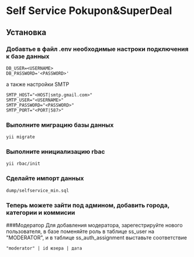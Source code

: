 Self Service Pokupon&SuperDeal
============================

Установка
------------
### Добавтье в файл .env необходимые настроки подключения к базе данных

```DB_DSN=mysql:host=<HOST>;dbname=<DBNAME>
DB_USER=<USERNAME>
DB_PASSWORD='<PASSWORD>'
```

а также настройки SMTP

```
SMTP_HOST="<HOST|smtp.gmail.com>"
SMTP_USER="<USERNAME>"
SMTP_PASSWORD="<PASSWORD>"
SMTP_PORT="<PORT|587>"
```

### Выполните миграцию базы данных
```
yii migrate
```

### Выполните инициализацию rbac
```
yii rbac/init
```

### Сделайте импорт данных
~~~
dump/selfservice_min.sql
~~~

### Теперь можете зайти под админом, добавить города, категории и коммисии

###Модератор
Для добавления модератора, зарегестрируйте нового пользователя, в базе поменяйте роль в таблице ss_user на "MODERATOR", и в таблице ss_auth_assignment выставьте соответствие
~~~
"moderator" | id юзера | дата
~~~